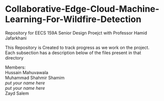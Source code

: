 # Collaborative-Edge-Cloud-Machine-Learning-For-Wildfire-Detection
Repository for EECS 159A Senior Design Proejct with Professor Hamid Jafarkhani

This Repository is Created to track progress as we work on the project. Each subsection has a description below of the files present in that directory


Members:  
Hussain Mahuvawala  
Muhammad Shahmir Shamim  
*put your name here*  
*put your name here*  
Zayd Salem
